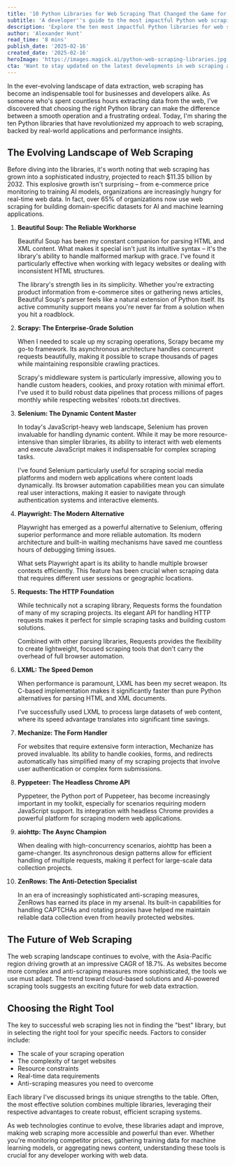 ```yaml
---
title: '10 Python Libraries for Web Scraping That Changed the Game for Me'
subtitle: 'A developer''s guide to the most impactful Python web scraping libraries'
description: 'Explore the ten most impactful Python libraries for web scraping, from Beautiful Soup to ZenRows. Learn how these tools can revolutionize your data extraction projects and handle everything from basic HTML parsing to sophisticated anti-detection measures.'
author: 'Alexander Hunt'
read_time: '8 mins'
publish_date: '2025-02-16'
created_date: '2025-02-16'
heroImage: 'https://images.magick.ai/python-web-scraping-libraries.jpg'
cta: 'Want to stay updated on the latest developments in web scraping and data extraction? Follow us on LinkedIn for regular insights, tutorials, and industry updates!'
---
```


In the ever-evolving landscape of data extraction, web scraping has become an indispensable tool for businesses and developers alike. As someone who's spent countless hours extracting data from the web, I've discovered that choosing the right Python library can make the difference between a smooth operation and a frustrating ordeal. Today, I'm sharing the ten Python libraries that have revolutionized my approach to web scraping, backed by real-world applications and performance insights.

## The Evolving Landscape of Web Scraping

Before diving into the libraries, it's worth noting that web scraping has grown into a sophisticated industry, projected to reach $11.35 billion by 2032. This explosive growth isn't surprising – from e-commerce price monitoring to training AI models, organizations are increasingly hungry for real-time web data. In fact, over 65% of organizations now use web scraping for building domain-specific datasets for AI and machine learning applications.

1. **Beautiful Soup: The Reliable Workhorse**

   Beautiful Soup has been my constant companion for parsing HTML and XML content. What makes it special isn't just its intuitive syntax – it's the library's ability to handle malformed markup with grace. I've found it particularly effective when working with legacy websites or dealing with inconsistent HTML structures.

   The library's strength lies in its simplicity. Whether you're extracting product information from e-commerce sites or gathering news articles, Beautiful Soup's parser feels like a natural extension of Python itself. Its active community support means you're never far from a solution when you hit a roadblock.

2. **Scrapy: The Enterprise-Grade Solution**

   When I needed to scale up my scraping operations, Scrapy became my go-to framework. Its asynchronous architecture handles concurrent requests beautifully, making it possible to scrape thousands of pages while maintaining responsible crawling practices.

   Scrapy's middleware system is particularly impressive, allowing you to handle custom headers, cookies, and proxy rotation with minimal effort. I've used it to build robust data pipelines that process millions of pages monthly while respecting websites' robots.txt directives.

3. **Selenium: The Dynamic Content Master**

   In today's JavaScript-heavy web landscape, Selenium has proven invaluable for handling dynamic content. While it may be more resource-intensive than simpler libraries, its ability to interact with web elements and execute JavaScript makes it indispensable for complex scraping tasks.

   I've found Selenium particularly useful for scraping social media platforms and modern web applications where content loads dynamically. Its browser automation capabilities mean you can simulate real user interactions, making it easier to navigate through authentication systems and interactive elements.

4. **Playwright: The Modern Alternative**

   Playwright has emerged as a powerful alternative to Selenium, offering superior performance and more reliable automation. Its modern architecture and built-in waiting mechanisms have saved me countless hours of debugging timing issues.

   What sets Playwright apart is its ability to handle multiple browser contexts efficiently. This feature has been crucial when scraping data that requires different user sessions or geographic locations.

5. **Requests: The HTTP Foundation**

   While technically not a scraping library, Requests forms the foundation of many of my scraping projects. Its elegant API for handling HTTP requests makes it perfect for simple scraping tasks and building custom solutions.

   Combined with other parsing libraries, Requests provides the flexibility to create lightweight, focused scraping tools that don't carry the overhead of full browser automation.

6. **LXML: The Speed Demon**

   When performance is paramount, LXML has been my secret weapon. Its C-based implementation makes it significantly faster than pure Python alternatives for parsing HTML and XML documents.

   I've successfully used LXML to process large datasets of web content, where its speed advantage translates into significant time savings.

7. **Mechanize: The Form Handler**

   For websites that require extensive form interaction, Mechanize has proved invaluable. Its ability to handle cookies, forms, and redirects automatically has simplified many of my scraping projects that involve user authentication or complex form submissions.

8. **Pyppeteer: The Headless Chrome API**

   Pyppeteer, the Python port of Puppeteer, has become increasingly important in my toolkit, especially for scenarios requiring modern JavaScript support. Its integration with headless Chrome provides a powerful platform for scraping modern web applications.

9. **aiohttp: The Async Champion**

   When dealing with high-concurrency scenarios, aiohttp has been a game-changer. Its asynchronous design patterns allow for efficient handling of multiple requests, making it perfect for large-scale data collection projects.

10. **ZenRows: The Anti-Detection Specialist**

    In an era of increasingly sophisticated anti-scraping measures, ZenRows has earned its place in my arsenal. Its built-in capabilities for handling CAPTCHAs and rotating proxies have helped me maintain reliable data collection even from heavily protected websites.

## The Future of Web Scraping

The web scraping landscape continues to evolve, with the Asia-Pacific region driving growth at an impressive CAGR of 18.7%. As websites become more complex and anti-scraping measures more sophisticated, the tools we use must adapt. The trend toward cloud-based solutions and AI-powered scraping tools suggests an exciting future for web data extraction.

## Choosing the Right Tool

The key to successful web scraping lies not in finding the "best" library, but in selecting the right tool for your specific needs. Factors to consider include:

- The scale of your scraping operation
- The complexity of target websites
- Resource constraints
- Real-time data requirements
- Anti-scraping measures you need to overcome

Each library I've discussed brings its unique strengths to the table. Often, the most effective solution combines multiple libraries, leveraging their respective advantages to create robust, efficient scraping systems.

As web technologies continue to evolve, these libraries adapt and improve, making web scraping more accessible and powerful than ever. Whether you're monitoring competitor prices, gathering training data for machine learning models, or aggregating news content, understanding these tools is crucial for any developer working with web data.